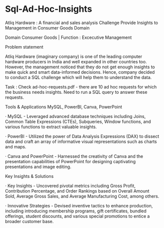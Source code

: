 # Sql-Ad-Hoc-Insights

Atliq Hardware : A financial and sales analysis Challenge Provide Insights to Management in Consumer Goods Domain

Domain Consumer Goods | Function : Excecutive Management

Problem statement

Atliq Hardware (imaginary company) is one of the leading computer hardware producers in India and well expanded in other countries too. However, the management noticed that they do not get enough insights to make quick and smart data-informed decisions. Hence, company decided to conduct a SQL challenge which will help them to understand the data. 

Task : Check ad-hoc-requests.pdf - there are 10 ad hoc requests for which the business needs insights. Need to run a SQL query to answer these requests. 

Tools & Applications  MySQL, PowerBI, Canva, PowerPoint

· MySQL - Leveraged advanced database techniques including Joins, Common Table Expressions (CTEs), Subqueries, Window functions, and various functions to extract valuable insights.

· PowerBI - Utilized the power of Data Analysis Expressions (DAX) to dissect data and craft an array of informative visual representations such as charts and maps.

· Canva and PowerPoint - Harnessed the creativity of Canva and the presentation capabilities of PowerPoint for designing captivating presentations and image editing.

Key Insights & Solutions 

· Key Insights - Uncovered pivotal metrics including Gross Profit, Contribution Percentage, and Order Rankings based on Overall Amount Sold, Average Gross Sales, and Average Manufacturing Cost, among others.

· Innovative Strategies - Devised inventive tactics to enhance production, including introducing membership programs, gift certificates, bundled offerings, student discounts, and various special promotions to entice a broader customer base.






